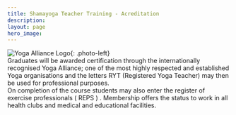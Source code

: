 ```yaml
---
title: Shamayoga Teacher Training - Acreditation
description:
layout: page
hero_image:
---
```


![Yoga Alliance Logo](//lh3.googleusercontent.com/-UlI1Q7eSbYM/U2qDD2xn7mI/AAAAAAAAAC0/lmJUGO-zhyU/s210/yoga-alliance.png){: .photo-left}<br>Graduates will be awarded certification through the internationally recognised Yoga Alliance; one of the most highly respected and established Yoga organisations and the letters RYT (Registered Yoga Teacher) may then be used for professional purposes.<br>On completion of the course students may also enter the register of exercise professionals ( REPS ) . Membership offers the status to work in all health clubs and medical and educational facilities.